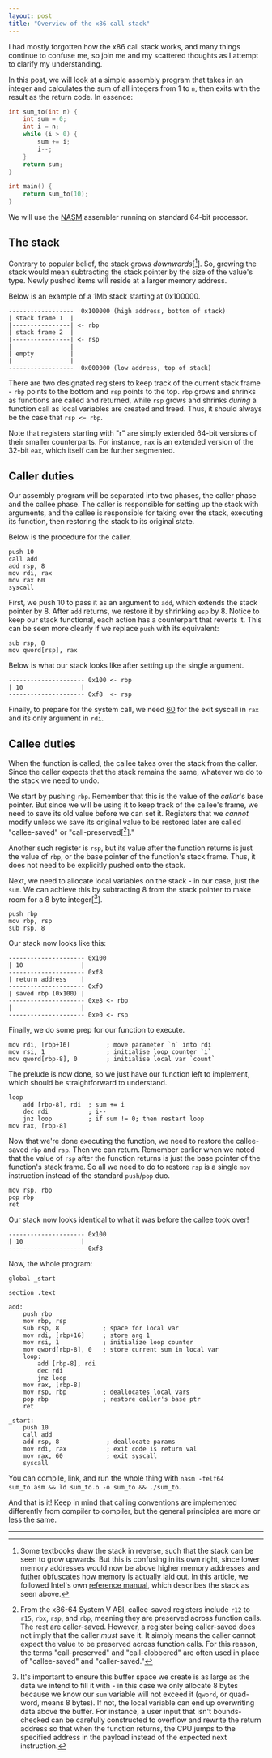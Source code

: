 ```yaml
---
layout: post
title: "Overview of the x86 call stack"
---
```


I had mostly forgotten how the x86 call stack works, and many things continue to confuse me, so join me and my scattered thoughts as I attempt to clarify my understanding.

In this post, we will look at a simple assembly program that takes in an integer and calculates the sum of all integers from 1 to `n`, then exits with the result as the return code. In essence:

```c
int sum_to(int n) {
    int sum = 0;
    int i = n;
    while (i > 0) {
        sum += i;
        i--;
    }
    return sum;
}

int main() {
    return sum_to(10);
}
```
We will use the [NASM](https://www.nasm.us/) assembler running on standard 64-bit processor.

## The stack
Contrary to popular belief, the stack grows _downwards_[[^1]]. So, growing the stack would mean subtracting the stack pointer by the size of the value's type. Newly pushed items will reside at a larger memory address.

Below is an example of a 1Mb stack starting at 0x100000.
```
------------------  0x100000 (high address, bottom of stack)
| stack frame 1  |
|----------------| <- rbp              
| stack frame 2  |
|----------------| <- rsp
|                |
| empty          |
|                |
------------------  0x000000 (low address, top of stack)
```

There are two designated registers to keep track of the current stack frame - `rbp` points to the bottom and `rsp` points to the top.
`rbp` grows and shrinks as functions are called and returned, while `rsp` grows and shrinks _during_ a function call as local variables are created and freed. Thus, it should always be the case that `rsp <= rbp`.

Note that registers starting with "r" are simply extended 64-bit versions of their smaller counterparts. For instance, `rax` is an extended version of the 32-bit `eax`, which itself can be further segmented.

## Caller duties
Our assembly program will be separated into two phases, the caller phase and the callee phase.
The caller is responsible for setting up the stack with arguments, and the callee is responsible for taking over the stack, executing its function, then restoring the stack to its original state.

Below is the procedure for the caller.
```
push 10
call add
add rsp, 8
mov rdi, rax
mov rax 60
syscall
```

First, we push 10 to pass it as an argument to `add`, which extends the stack pointer by 8.
After `add` returns, we restore it by shrinking `esp` by 8.
Notice to keep our stack functional, each action has a counterpart that reverts it.
This can be seen more clearly if we replace `push` with its equivalent:
```
sub rsp, 8
mov qword[rsp], rax
```

Below is what our stack looks like after setting up the single argument.
```
--------------------- 0x100 <- rbp
| 10                |                
--------------------- 0xf8  <- rsp
```

Finally, to prepare for the system call, we need [60](https://chromium.googlesource.com/chromiumos/docs/+/master/constants/syscalls.md) for the exit syscall in `rax` and its only argument in `rdi`.


## Callee duties
When the function is called, the callee takes over the stack from the caller.
Since the caller expects that the stack remains the same, whatever we do to the stack we need to undo.

We start by pushing `rbp`. Remember that this is the value of the _caller_'s base pointer. But since we will be using it to keep track of the callee's frame, we need to save its old value before we can set it.
Registers that we _cannot_ modify unless we save its original value to be restored later are called "callee-saved" or "call-preserved[[^2]]."

Another such register is `rsp`, but its value after the function returns is just the value of `rbp`, or the base pointer of the function's stack frame. Thus, it does not need to be explicitly pushed onto the stack.

Next, we need to allocate local variables on the stack - in our case, just the `sum`.
We can achieve this by subtracting 8 from the stack pointer to make room for a 8 byte integer[[^3]].
```
push rbp
mov rbp, rsp
sub rsp, 8
```

Our stack now looks like this:
```
--------------------- 0x100
| 10                |                
--------------------- 0xf8
| return address    |
--------------------- 0xf0
| saved rbp (0x100) |
--------------------- 0xe8 <- rbp
|                   |
--------------------- 0xe0 <- rsp
```

Finally, we do some prep for our function to execute.
```
mov rdi, [rbp+16]          ; move parameter `n` into rdi
mov rsi, 1                 ; initialise loop counter `i`
mov qword[rbp-8], 0        ; initialise local var `count`
```

The prelude is now done, so we just have our function left to implement, which should be straightforward to understand.
```
loop
    add [rbp-8], rdi  ; sum += i
    dec rdi           ; i--
    jnz loop          ; if sum != 0; then restart loop
mov rax, [rbp-8]
```

Now that we're done executing the function, we need to restore the callee-saved `rbp` and `rsp`. Then we can return.
Remember earlier when we noted that the value of `rsp` after the function returns is just the base pointer of the function's stack frame.
So all we need to do to restore `rsp` is a single `mov` instruction instead of the standard `push`/`pop` duo.
```
mov rsp, rbp
pop rbp
ret
```

Our stack now looks identical to what it was before the callee took over!

```
--------------------- 0x100
| 10                |                
--------------------- 0xf8
```

Now, the whole program:

```
global _start

section .text

add:
    push rbp
    mov rbp, rsp
    sub rsp, 8            ; space for local var
    mov rdi, [rbp+16]     ; store arg 1
    mov rsi, 1            ; initialize loop counter
    mov qword[rbp-8], 0   ; store current sum in local var
    loop:
        add [rbp-8], rdi
        dec rdi
        jnz loop
    mov rax, [rbp-8]
    mov rsp, rbp          ; deallocates local vars
    pop rbp               ; restore caller's base ptr
    ret

_start:
    push 10
    call add
    add rsp, 8             ; deallocate params
    mov rdi, rax           ; exit code is return val
    mov rax, 60            ; exit syscall
    syscall
```
You can compile, link, and run the whole thing with `nasm -felf64 sum_to.asm && ld sum_to.o -o sum_to && ./sum_to`.

And that is it! Keep in mind that calling conventions are implemented differently from compiler to compiler, but the general principles are more or less the same.

---
[^1]: Some textbooks draw the stack in reverse, such that the stack can be seen to grow upwards. But this is confusing in its own right, since lower memory addresses would now be above higher memory addresses and futher obfuscates how memory is actually laid out. In this article, we followed Intel's own [reference manual](https://www.intel.com/content/www/us/en/developer/articles/technical/intel-sdm.html), which describes the stack as seen above.

[^2]: From the x86-64 System V ABI, callee-saved registers include `r12` to `r15`, `rbx`, `rsp`, and `rbp`, meaning they are preserved across function calls. The rest are caller-saved. However, a register being caller-saved does not imply that the caller _must_ save it. It simply means the caller cannot expect the value to be preserved across function calls. For this reason, the terms "call-preserved" and "call-clobbered" are often used in place of "callee-saved" and "caller-saved." 
[^3]: It's important to ensure this buffer space we create is as large as the data we intend to fill it with - in this case we only allocate 8 bytes because we know our `sum` variable will not exceed it (`qword`, or quad-word, means 8 bytes). If not, the local variable can end up overwriting data above the buffer. For instance, a user input that isn't bounds-checked can be carefully constructed to overflow and rewrite the return address so that when the function returns, the CPU jumps to the specified address in the payload instead of the expected next instruction.
